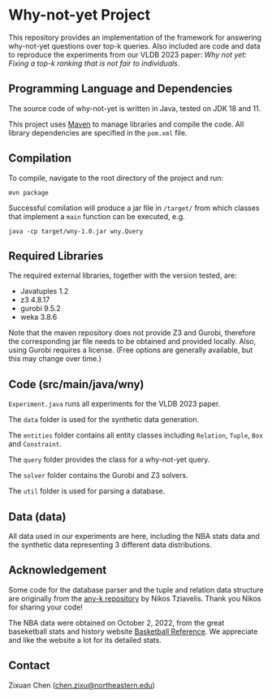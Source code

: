 # Why-not-yet Project

This repository provides an implementation of the framework for answering why-not-yet questions over top-k queries.
Also included are code and data to reproduce the experiments from our VLDB 2023 paper: _Why not yet: Fixing a top-k ranking that is not fair to individuals_.


## Programming Language and Dependencies

The source code of why-not-yet is written in Java, tested on JDK 18 and 11. 

This project uses [Maven](https://maven.apache.org/index.html) to manage libraries and compile the code. All library dependencies are specified in the `pom.xml` file.


## Compilation

To compile, navigate to the root directory of the project and run:
```
mvn package
```
Successful comilation will produce a jar file in `/target/` from which classes that implement a `main` function can be executed, e.g.
```
java -cp target/wny-1.0.jar wny.Query
```


## Required Libraries

The required external libraries, together with the version tested, are:
- Javatuples 1.2
- z3 4.8.17
- gurobi 9.5.2
- weka 3.8.6

Note that the maven repository does not provide Z3 and Gurobi, therefore the corresponding jar file needs to be obtained and provided locally.
Also, using Gurobi requires a license. (Free options are generally available, but this may change over time.)


## Code (src/main/java/wny)

`Experiment.java` runs all experiments for the VLDB 2023 paper.

The `data` folder is used for the synthetic data generation.

The `entities` folder contains all entity classes including `Relation`, `Tuple`, `Box` and `Constraint`.

The `query` folder provides the class for a why-not-yet query.

The `solver` folder contains the Gurobi and Z3 solvers.

The `util` folder is used for parsing a database.


## Data (data)

All data used in our experiments are here, including the NBA stats data and the synthetic data representing 3 different data distributions.


## Acknowledgement

Some code for the database parser and the tuple and relation data structure are originally from the [any-k repository](https://github.com/northeastern-datalab/anyk-code) by Nikos Tziavelis.
Thank you Nikos for sharing your code!

The NBA data were obtained on October 2, 2022, from the great baseketball stats and history website [Basketball Reference](https://www.basketball-reference.com/).
We appreciate and like the website a lot for its detailed stats.


## Contact

Zixuan Chen (chen.zixu@northeastern.edu)
